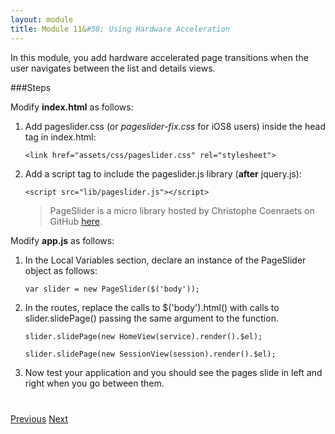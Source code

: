 ```yaml
---
layout: module
title: Module 11&#58; Using Hardware Acceleration
---
```

In this module, you add hardware accelerated page transitions when the user navigates between the list and details 
views. 

###Steps

Modify **index.html** as follows:

1. Add pageslider.css (or *pageslider-fix.css* for iOS8 users) inside the head tag in index.html:

    ```
    <link href="assets/css/pageslider.css" rel="stylesheet">
    ```

2. Add a script tag to include the pageslider.js library (**after** jquery.js):

    ```
    <script src="lib/pageslider.js"></script>
    ```

    >PageSlider is a micro library hosted by Christophe Coenraets on GitHub <a href="https://github.com/ccoenraets/PageSlider">here</a>.


Modify **app.js** as follows:

1. In the Local Variables section, declare an instance of the PageSlider object as follows:

    ```
    var slider = new PageSlider($('body'));
    ```

2. In the routes, replace the calls to $('body').html() with calls to slider.slidePage() passing the same argument to the function.

    ```
    slider.slidePage(new HomeView(service).render().$el);
    ```

    ```
    slider.slidePage(new SessionView(session).render().$el);
    ```

    

3. Now test your application and you should see the pages slide in left and right when you go between them. 

<div class="row" style="margin-top:40px;">
<div class="col-sm-12">
<a href="routing.html" class="btn btn-default"><i class="glyphicon glyphicon-chevron-left"></i> 
Previous</a>
<a href="geolocation.html" class="btn btn-default pull-right">Next <i class="glyphicon glyphicon-chevron-right"></i></a>
</div>
</div>